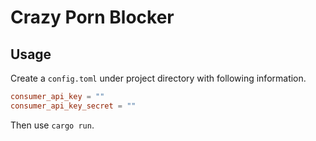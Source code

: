 # Crazy Porn Blocker

## Usage

Create a `config.toml` under project directory with following information.

```toml
consumer_api_key = ""
consumer_api_key_secret = ""
```

Then use `cargo run`.
